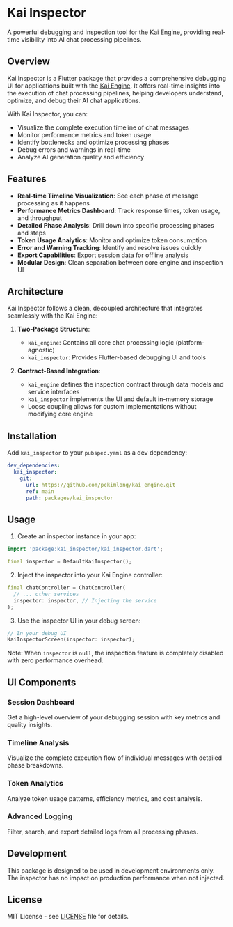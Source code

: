# Kai Inspector

A powerful debugging and inspection tool for the Kai Engine, providing real-time visibility into AI chat processing pipelines.

## Overview

Kai Inspector is a Flutter package that provides a comprehensive debugging UI for applications built with the [Kai Engine](https://github.com/pckimlong/kai_engine). It offers real-time insights into the execution of chat processing pipelines, helping developers understand, optimize, and debug their AI chat applications.

With Kai Inspector, you can:
- Visualize the complete execution timeline of chat messages
- Monitor performance metrics and token usage
- Identify bottlenecks and optimize processing phases
- Debug errors and warnings in real-time
- Analyze AI generation quality and efficiency

## Features

- **Real-time Timeline Visualization**: See each phase of message processing as it happens
- **Performance Metrics Dashboard**: Track response times, token usage, and throughput
- **Detailed Phase Analysis**: Drill down into specific processing phases and steps
- **Token Usage Analytics**: Monitor and optimize token consumption
- **Error and Warning Tracking**: Identify and resolve issues quickly
- **Export Capabilities**: Export session data for offline analysis
- **Modular Design**: Clean separation between core engine and inspection UI

## Architecture

Kai Inspector follows a clean, decoupled architecture that integrates seamlessly with the Kai Engine:

1. **Two-Package Structure**:
   - `kai_engine`: Contains all core chat processing logic (platform-agnostic)
   - `kai_inspector`: Provides Flutter-based debugging UI and tools

2. **Contract-Based Integration**:
   - `kai_engine` defines the inspection contract through data models and service interfaces
   - `kai_inspector` implements the UI and default in-memory storage
   - Loose coupling allows for custom implementations without modifying core engine

## Installation

Add `kai_inspector` to your `pubspec.yaml` as a dev dependency:

```yaml
dev_dependencies:
  kai_inspector:
    git:
      url: https://github.com/pckimlong/kai_engine.git
      ref: main
      path: packages/kai_inspector
```

## Usage

1. Create an inspector instance in your app:
```dart
import 'package:kai_inspector/kai_inspector.dart';

final inspector = DefaultKaiInspector();
```

2. Inject the inspector into your Kai Engine controller:
```dart
final chatController = ChatController(
  // ... other services
  inspector: inspector, // Injecting the service
);
```

3. Use the inspector UI in your debug screen:
```dart
// In your debug UI
KaiInspectorScreen(inspector: inspector);
```

Note: When `inspector` is `null`, the inspection feature is completely disabled with zero performance overhead.

## UI Components

### Session Dashboard
Get a high-level overview of your debugging session with key metrics and quality insights.

### Timeline Analysis
Visualize the complete execution flow of individual messages with detailed phase breakdowns.

### Token Analytics
Analyze token usage patterns, efficiency metrics, and cost analysis.

### Advanced Logging
Filter, search, and export detailed logs from all processing phases.

## Development

This package is designed to be used in development environments only. The inspector has no impact on production performance when not injected.

## License

MIT License - see [LICENSE](LICENSE) file for details.
